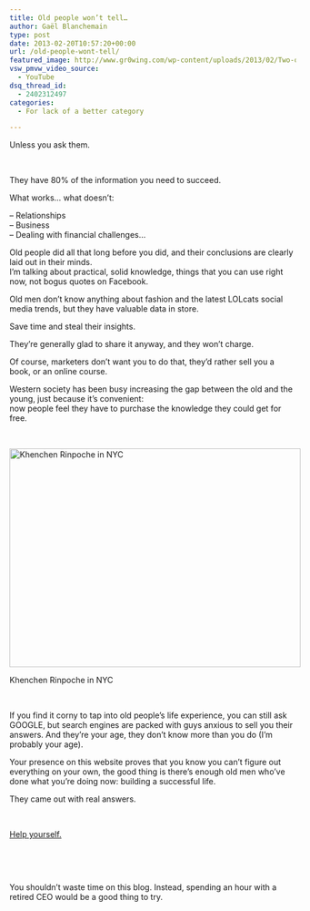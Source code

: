 ```yaml
---
title: Old people won’t tell…
author: Gaël Blanchemain
type: post
date: 2013-02-20T10:57:20+00:00
url: /old-people-wont-tell/
featured_image: http://www.gr0wing.com/wp-content/uploads/2013/02/Two-old-people-on-a-bench-e1367707408320.jpg
vsw_pmvw_video_source:
  - YouTube
dsq_thread_id:
  - 2402312497
categories:
  - For lack of a better category

---
```

Unless you ask them.

&nbsp;

They have 80% of the information you need to succeed.

What works… what doesn&#8217;t:

&#8211; Relationships  
&#8211; Business  
&#8211; Dealing with financial challenges&#8230;

<!--more-->

Old people did all that long before you did, and their conclusions are clearly laid out in their minds.  
I&#8217;m talking about practical, solid knowledge, things that you can use right now, not bogus quotes on Facebook.

Old men don&#8217;t know anything about fashion and the latest LOLcats social media trends, but they have valuable data in store.

Save time and steal their insights.

They&#8217;re generally glad to share it anyway, and they won&#8217;t charge.

Of course, marketers don&#8217;t want you to do that, they&#8217;d rather sell you a book, or an online course.

Western society has been busy increasing the gap between the old and the young, just because it&#8217;s convenient:  
now people feel they have to purchase the knowledge they could get for free.

&nbsp;

<div style="width: 522px" class="wp-caption aligncenter">
  <img alt="Khenchen Rinpoche in NYC" src="http://www.gr0wing.com/wp-content/uploads/2013/02/Khenchen-Rinpoche-NYC.jpg" width="512" height="384" />
  
  <p class="wp-caption-text">
    Khenchen Rinpoche in NYC
  </p>
</div>

&nbsp;

If you find it corny to tap into old people&#8217;s life experience, you can still ask GOOGLE, but search engines are packed with guys anxious to sell you their answers. And they&#8217;re your age, they don&#8217;t know more than you do (I&#8217;m probably your age).

Your presence on this website proves that you know you can&#8217;t figure out everything on your own, the good thing is there&#8217;s enough old men who&#8217;ve done what you&#8217;re doing now: building a successful life.

They came out with real answers.

&nbsp;

<a href="http://www.glynisj.com/living-older/?fb_source=pubv1" target="_blank">Help yourself.</a>

&nbsp;

&nbsp;

You shouldn&#8217;t waste time on this blog. Instead, spending an hour with a retired CEO would be a good thing to try.

&nbsp;